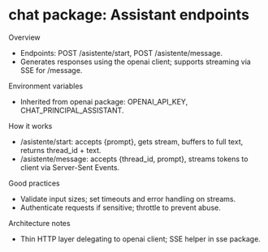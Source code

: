 # chat package: Assistant endpoints

Overview
- Endpoints: POST /asistente/start, POST /asistente/message.
- Generates responses using the openai client; supports streaming via SSE for /message.

Environment variables
- Inherited from openai package: OPENAI_API_KEY, CHAT_PRINCIPAL_ASSISTANT.

How it works
- /asistente/start: accepts {prompt}, gets stream, buffers to full text, returns thread_id + text.
- /asistente/message: accepts {thread_id, prompt}, streams tokens to client via Server-Sent Events.

Good practices
- Validate input sizes; set timeouts and error handling on streams.
- Authenticate requests if sensitive; throttle to prevent abuse.

Architecture notes
- Thin HTTP layer delegating to openai client; SSE helper in sse package.
